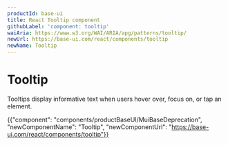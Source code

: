 ```yaml
---
productId: base-ui
title: React Tooltip component
githubLabel: 'component: tooltip'
waiAria: https://www.w3.org/WAI/ARIA/apg/patterns/tooltip/
newUrl: https://base-ui.com/react/components/tooltip
newName: Tooltip
---
```


# Tooltip

<p class="description">Tooltips display informative text when users hover over, focus on, or tap an element.</p>

{{"component": "components/productBaseUI/MuiBaseDeprecation", "newComponentName": "Tooltip", "newComponentUrl": "https://base-ui.com/react/components/tooltip"}}
